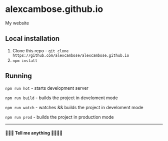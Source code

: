 # alexcambose.github.io
My website

## Local installation
1. Clone this repo - `git clone https://github.com/alexcambose/alexcambose.github.io`
2. `npm install`

## Running
`npm run hot` - starts development server

`npm run build` - builds the project in develoment mode

`npm run watch` - watches && builds the project in develoment mode

`npm run prod` - builds the project in production mode

---

#### :small_blue_diamond::small_blue_diamond::small_blue_diamond: Tell me anything :small_blue_diamond::small_blue_diamond::small_blue_diamond::small_blue_diamond:
